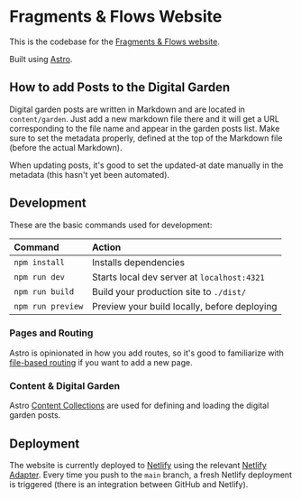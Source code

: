 # Fragments & Flows Website

This is the codebase for the [Fragments & Flows website](https://fragmentsandflows.com/).

Built using [Astro](https://astro.build/).

## How to add Posts to the Digital Garden

Digital garden posts are written in Markdown and are located in `content/garden`. Just add a new markdown file there and it will get a URL corresponding to the file name and appear in the garden posts list. Make sure to set the metadata properly, defined at the top of the Markdown file (before the actual Markdown).

When updating posts, it's good to set the updated-at date manually in the metadata (this hasn't yet been automated).

## Development

These are the basic commands used for development:

| Command           | Action                                       |
| :---------------- | :------------------------------------------- |
| `npm install`     | Installs dependencies                        |
| `npm run dev`     | Starts local dev server at `localhost:4321`  |
| `npm run build`   | Build your production site to `./dist/`      |
| `npm run preview` | Preview your build locally, before deploying |

### Pages and Routing

Astro is opinionated in how you add routes, so it's good to familiarize with [file-based routing](https://docs.astro.build/en/guides/routing/) if you want to add a new page.

### Content & Digital Garden

Astro [Content Collections](https://docs.astro.build/en/guides/content-collections/) are used for defining and loading the digital garden posts.

## Deployment

The website is currently deployed to [Netlify](https://www.netlify.com/) using the relevant [Netlify Adapter](https://docs.astro.build/en/guides/integrations-guide/netlify/). Every time you push to the `main` branch, a fresh Netlify deployment is triggered (there is an integration between GitHub and Netlify).
